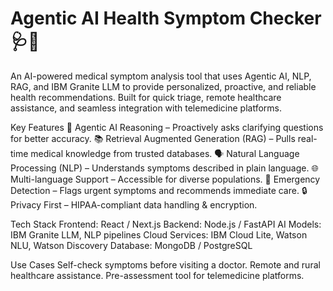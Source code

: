 # Agentic AI Health Symptom Checker 🩺🤖

An AI-powered medical symptom analysis tool that uses Agentic AI, NLP, RAG, and IBM Granite LLM to provide personalized, proactive, and reliable health recommendations. Built for quick triage, remote healthcare assistance, and seamless integration with telemedicine platforms.

Key Features
🧠 Agentic AI Reasoning – Proactively asks clarifying questions for better accuracy.
📚 Retrieval Augmented Generation (RAG) – Pulls real-time medical knowledge from trusted databases.
🗣️ Natural Language Processing (NLP) – Understands symptoms described in plain language.
🌐 Multi-language Support – Accessible for diverse populations.
🚨 Emergency Detection – Flags urgent symptoms and recommends immediate care.
🔒 Privacy First – HIPAA-compliant data handling & encryption.

Tech Stack
Frontend: React / Next.js
Backend: Node.js / FastAPI
AI Models: IBM Granite LLM, NLP pipelines
Cloud Services: IBM Cloud Lite, Watson NLU, Watson Discovery
Database: MongoDB / PostgreSQL

Use Cases
Self-check symptoms before visiting a doctor.
Remote and rural healthcare assistance.
Pre-assessment tool for telemedicine platforms.
